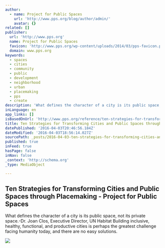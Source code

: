 ```yaml
---
author:
  - name: Project for Public Spaces
    url: 'http://www.pps.org/blog/author/admin/'
    avatar: {}
related: []
publisher:
  url: 'http://www.pps.org'
  name: Project for Public Spaces
  favicon: 'http://www.pps.org/wp-content/uploads/2014/03/pps-favicon.png'
  domain: www.pps.org
keywords:
  - spaces
  - cities
  - community
  - public
  - development
  - neighborhood
  - urban
  - placemaking
  - pps
  - create
description: 'What defines the character of a city is its public space, not its private space.-Dr. Joan Clos, Executive Director, UN Habitat Building inclusive, healthy, functional, and productive cities is perhaps the greatest challenge facing humanity today, and there are no easy solutions.'
inLanguage: en
app_links: []
isBasedOnUrl: 'http://www.pps.org/reference/ten-strategies-for-transforming-cities-through-placemaking-public-spaces/'
title: Ten Strategies for Transforming Cities and Public Spaces through Placemaking - Project for Public Spaces
datePublished: '2016-04-03T20:46:56.184Z'
dateModified: '2016-04-03T18:56:14.027Z'
sourcePath: _posts/2016-04-03-ten-strategies-for-transforming-cities-and-public-spaces-thr.md
published: true
inFeed: true
hasPage: false
inNav: false
_context: 'http://schema.org'
_type: MediaObject

---
```

<article style=""><h1>Ten Strategies for Transforming Cities and Public Spaces through Placemaking - Project for Public Spaces</h1><p>What defines the character of a city is its public space, not its private space.-Dr. Joan Clos, Executive Director, UN Habitat Building inclusive, healthy, functional, and productive cities is perhaps the greatest challenge facing humanity today, and there are no easy solutions.</p><img src="http://www.pps.org/wp-content/uploads/2014/04/Case-study-6-KDI-Opening-Celebration.jpg" /></article>